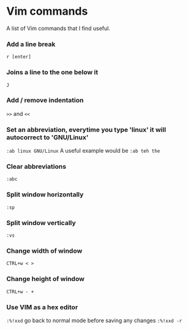 # Vim commands
A list of Vim commands that I find useful.

### Add a line break
```r [enter]```

### Joins a line to the one below it
```J```

### Add / remove indentation
```>>``` and ```<<```

### Set an abbreviation, everytime you type 'linux' it will autocorrect to 'GNU/Linux'
```:ab linux GNU/Linux```
A useful example would be ```:ab teh the```

### Clear abbreviations
```:abc```

### Split window horizontally
```:sp```

### Split window vertically
```:vs```

### Change width of window
```CTRL+w < >```

### Change height of window
```CTRL+w - +```

### Use VIM as a hex editor
```:%!xxd```
go back to normal mode before saving any changes
```:%!xxd -r```
